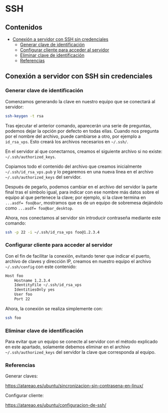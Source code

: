 # SSH

## Contenidos

- [Conexión a servidor con SSH sin credenciales](#conexión-a-servidor-con-ssh-sin-credenciales)
  - [Generar clave de identificación](#generar-clave-de-identificación)
  - [Configurar cliente para acceder al servidor](#configurar-cliente-para-acceder-al-servidor)
  - [Eliminar clave de identificación](#eliminar-clave-de-identificación)
  - [Referencias](#referencias)

## Conexión a servidor con SSH sin credenciales

### Generar clave de identificación

Comenzamos generando la clave en nuestro equipo que se conectará al servidor:

```bash
ssh-keygen -t rsa
```

Tras ejecutar el anterior comando, aparecerán una serie de preguntas, podemos dejar la opción por defecto en todas ellas. Cuando nos pregunta por el nombre del archivo, puede cambiarse a otro, por ejemplo a `id_rsa_vps`. Esto creará los archivos necesarios en `~/.ssh/`.

En el servidor al que conectarnos, creamos el siguiente archivo si no existe: `~/.ssh/authorized_keys`.

Copiamos todo el contenido del archivo que creamos inicialmente `~/.ssh/id_rsa_vps.pub` y lo pegaremos en una nueva línea en el archivo `~/.ssh/authorized_keys` del servidor.

Después de pegarlo, podemos cambiar en el archivo del servidor la parte final tras el símbolo igual, para indicar con ese nombre más datos sobre el equipo al que pertenece la clave; por ejemplo, si la clave termina en `...asdf= foo@bar`, mostramos que es de un equipo de sobremesa dejándolo como `...asdf= foo@bar_desktop`.

Ahora, nos conectamos al servidor sin introducir contraseña mediante este comando:

```bash
ssh -p 22 -i ~/.ssh/id_rsa_vps foo@1.2.3.4
```

### Configurar cliente para acceder al servidor 

Con el fin de facilitar la conexión, evitando tener que indicar el puerto, archivo de claves y dirección IP, creamos en nuestro equipo el archivo `~/.ssh/config` con este contenido:

```bash
Host foo
    Hostname 1.2.3.4
    IdentityFile ~/.ssh/id_rsa_vps
    IdentitiesOnly yes
    User foo
    Port 22
```

Ahora, la conexión se realiza simplemente con:

```bash
ssh foo
```

### Eliminar clave de identificación

Para evitar que un equipo se conecte al servidor con el método explicado en este apartado, solamente debemos eliminar en el archivo `~/.ssh/authorized_keys` del servidor la clave que corresponda al equipo.

### Referencias

Generar claves:

<https://atareao.es/ubuntu/sincronizacion-sin-contrasena-en-linux/>

Configurar cliente:

<https://atareao.es/ubuntu/configuracion-de-ssh/>
